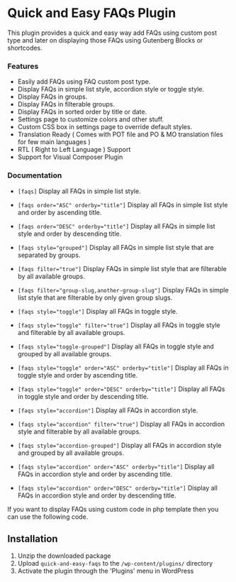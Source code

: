 # Quick and Easy FAQs Plugin

This plugin provides a quick and easy way add FAQs using custom post type and later on displaying those FAQs using Gutenberg Blocks or shortcodes.

### Features

* Easily add FAQs using FAQ custom post type.
* Display FAQs in simple list style, accordion style or toggle style.
* Display FAQs in groups.
* Display FAQs in filterable groups.
* Display FAQs in sorted order by title or date.
* Settings page to customize colors and other stuff.
* Custom CSS box in settings page to override default styles.
* Translation Ready ( Comes with POT file and PO & MO translation files for few main languages )
* RTL ( Right to Left Language ) Support
* Support for Visual Composer Plugin

### Documentation

* `[faqs]` Display all FAQs in simple list style.

* `[faqs order="ASC" orderby="title"]` Display all FAQs in simple list style and order by ascending title.

* `[faqs order="DESC" orderby="title"]` Display all FAQs in simple list style and order by descending title.

* `[faqs style="grouped"]` Display all FAQs in simple list style that are separated by groups.

* `[faqs filter="true"]` Display FAQs in simple list style that are filterable by all available groups.

* `[faqs filter="group-slug,another-group-slug"]` Display FAQs in simple list style that are filterable by only given group slugs.

* `[faqs style="toggle"]` Display all FAQs in toggle style.

* `[faqs style="toggle" filter="true"]` Display all FAQs in toggle style and filterable by all available groups.

* `[faqs style="toggle-grouped"]` Display all FAQs in toggle style and grouped by all available groups.

* `[faqs style="toggle" order="ASC" orderby="title"]` Display all FAQs in toggle style and order by ascending title.

* `[faqs style="toggle" order="DESC" orderby="title"]` Display all FAQs in toggle style and order by descending title.

* `[faqs style="accordion"]` Display all FAQs in accordion style.

* `[faqs style="accordion" filter="true"]` Display all FAQs in accordion style and filterable by all available groups.

* `[faqs style="accordion-grouped"]` Display all FAQs in accordion style and grouped by all available groups.

* `[faqs style="accordion" order="ASC" orderby="title"]` Display all FAQs in accordion style and order by ascending title.

* `[faqs style="accordion" order="DESC" orderby="title"]` Display all FAQs in accordion style and order by descending title.

If you want to display FAQs using custom code in php template then you can use the following code.

## Installation

1. Unzip the downloaded package
2. Upload `quick-and-easy-faqs` to the `/wp-content/plugins/` directory
3. Activate the plugin through the 'Plugins' menu in WordPress
